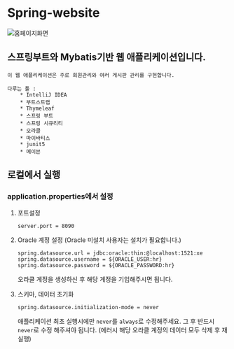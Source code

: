 # Spring-website
![홈페이지화면](https://user-images.githubusercontent.com/45932388/107321246-88cb1e00-6ae5-11eb-9e60-141b62be0a6c.PNG)
## 스프링부트와 Mybatis기반 웹 애플리케이션입니다.
    이 웹 애플리케이션은 주로 회원관리와 여러 게시판 관리를 구현합니다. 
    
    다루는 툴 :     
        * IntelliJ IDEA
        * 부트스트랩
        * Thymeleaf
        * 스프링 부트
        * 스프링 시큐리티
        * 오라클
        * 마이바티스
        * junit5
        * 메이븐
        
    
## 로컬에서 실행

### application.properties에서 설정

1) 포트설정
    ```
    server.port = 8090
    ```

2) Oracle 계정 설정 (Oracle 미설치 사용자는 설치가 필요합니다.)

    ```
    spring.datasource.url = jdbc:oracle:thin:@localhost:1521:xe
    spring.datasource.username = ${ORACLE_USER:hr}
    spring.datasource.password = ${ORACLE_PASSWORD:hr}
    ```
    
    오라클 계정을 생성하신 후 해당 계정을 기입해주시면 됩니다.
    
3) 스키마, 데이터 초기화
    ```
    spring.datasource.initialization-mode = never
    ```
    애플리케이션 최초 실행시에만 `never`를 `always`로 수정해주세요. 그 후 반드시 `never`로 수정 해주셔야 됩니다. (에러시 해당 오라클 계정의 데이터 모두 삭제 후 재실행)
    
